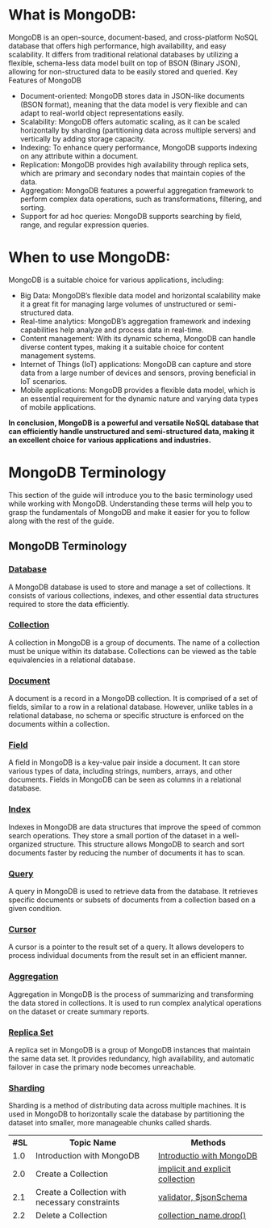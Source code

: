 <div>
<h1>What is MongoDB: </h1>

<p>MongoDB is an open-source, document-based, and cross-platform NoSQL database that offers high performance, high availability, and easy scalability. It differs from traditional relational databases by utilizing a flexible, schema-less data model built on top of BSON (Binary JSON), allowing for non-structured data to be easily stored and queried.
Key Features of MongoDB</p>

<ul>
        <li>Document-oriented: MongoDB stores data in JSON-like documents (BSON format), meaning that the data model is very flexible and can adapt to real-world object representations easily.</li>
        <li> Scalability: MongoDB offers automatic scaling, as it can be scaled horizontally by sharding (partitioning data across multiple servers) and vertically by adding storage capacity.</li>
        <li>Indexing: To enhance query performance, MongoDB supports indexing on any attribute within a document.</li>
        <li>Replication: MongoDB provides high availability through replica sets, which are primary and secondary nodes that maintain copies of the data.</li>
        <li> Aggregation: MongoDB features a powerful aggregation framework to perform complex data operations, such as transformations, filtering, and sorting.</li>
        <li> Support for ad hoc queries: MongoDB supports searching by field, range, and regular expression queries.
    </li>
    </ul>
</div>
       
<div>
    <h1>When to use MongoDB: </h1>
    <p> MongoDB is a suitable choice for various applications, including:</p>

   <ul>
            <li>Big Data: MongoDB’s flexible data model and horizontal scalability make it a great fit for managing large volumes of unstructured or semi-structured data.</li>
            <li>Real-time analytics: MongoDB’s aggregation framework and indexing capabilities help analyze and process data in real-time.</li>
            <li> Content management: With its dynamic schema, MongoDB can handle diverse content types, making it a suitable choice for content management systems.</li>
            <li>Internet of Things (IoT) applications: MongoDB can capture and store data from a large number of devices and sensors, proving beneficial in IoT scenarios. </li>
            <li>Mobile applications: MongoDB provides a flexible data model, which is an essential requirement for the dynamic nature and varying data types of mobile applications. </li>
    </ul>
</div>


<b>In conclusion, MongoDB is a powerful and versatile NoSQL database that can efficiently handle unstructured and semi-structured data, making it an excellent choice for various applications and industries.</b>

<div>
<h1>MongoDB Terminology</h1>
    <p>This section of the guide will introduce you to the basic terminology used while working with MongoDB. Understanding these terms will help you to grasp the fundamentals of MongoDB and make it easier for you to follow along with the rest of the guide.</p>
    
<h2>MongoDB Terminology</h2>
    
<h3><u>Database</u></h3>
    <p>A MongoDB database is used to store and manage a set of collections. It consists of various collections, indexes, and other essential data structures required to store the data efficiently.</p>
    
<h3><u>Collection</u></h3>
    <p>A collection in MongoDB is a group of documents. The name of a collection must be unique within its database. Collections can be viewed as the table equivalencies in a relational database.</p>
    
<h3><u>Document</u></h3>
    <p>A document is a record in a MongoDB collection. It is comprised of a set of fields, similar to a row in a relational database. However, unlike tables in a relational database, no schema or specific structure is enforced on the documents within a collection.</p>
    
 <h3><u>Field</u></h3>
    <p>A field in MongoDB is a key-value pair inside a document. It can store various types of data, including strings, numbers, arrays, and other documents. Fields in MongoDB can be seen as columns in a relational database.</p>
    
<h3><u>Index</u></h3>
    <p>Indexes in MongoDB are data structures that improve the speed of common search operations. They store a small portion of the dataset in a well-organized structure. This structure allows MongoDB to search and sort documents faster by reducing the number of documents it has to scan.</p>
    
<h3><u>Query</u></h3>
    <p>A query in MongoDB is used to retrieve data from the database. It retrieves specific documents or subsets of documents from a collection based on a given condition.</p>
    
<h3><u>Cursor</u></h3>
    <p>A cursor is a pointer to the result set of a query. It allows developers to process individual documents from the result set in an efficient manner.</p>
    
<h3><u>Aggregation</u></h3>
    <p>Aggregation in MongoDB is the process of summarizing and transforming the data stored in collections. It is used to run complex analytical operations on the dataset or create summary reports.</p>
    
<h3><u>Replica Set</u></h3>
    <p>A replica set in MongoDB is a group of MongoDB instances that maintain the same data set. It provides redundancy, high availability, and automatic failover in case the primary node becomes unreachable.</p>
    
<h3><u>Sharding</u></h3>
    <p>Sharding is a method of distributing data across multiple machines. It is used in MongoDB to horizontally scale the database by partitioning the dataset into smaller, more manageable chunks called shards.
</p>

</div>

<div>
<table>
<thead>
<tr><th>#SL</th>
<th>Topic Name</th>
<th>Methods </th>
</tr>
<tr>
<td>1.0</td><td>Introduction with MongoDB</td><td><a href="https://github.com/MohammadRuhulAmin/mongodb_tutorial/tree/main">Introductio with MongoDB</a></td>
</tr>
<tr>
<td>2.0</td><td>Create a Collection </td><td><a href="https://github.com/MohammadRuhulAmin/mongodb_tutorial/tree/main/create_collections">implicit and explicit collection</a></td>
</tr>

<tr>
<td>2.1</td><td>Create a Collection with necessary constraints </td><td><a href="https://github.com/MohammadRuhulAmin/mongodb_tutorial/blob/main/create_collections/add_constraints.js">validator, $jsonSchema</a></td>
</tr>


<tr>
<td>2.2</td><td>Delete a Collection </td><td><a href="https://github.com/MohammadRuhulAmin/mongodb_tutorial/blob/main/drop_collections/dc.js"> collection_name.drop()</a></td>
</tr>

</thead>
</table>
</div>